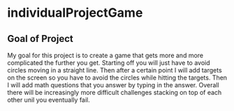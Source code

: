 # individualProjectGame
## Goal of Project
My goal for this project is to create a game that gets more and more complicated the further you get. Starting off you will just have to avoid circles moving in a straight line. Then after a certain point I will add targets on the screen so you have to avoid the circles while hitting the targets. Then I will add math questions that you answer by typing in the answer. Overall there will be increasingly more difficult challenges stacking on top of each other unil you eventually fail. 
